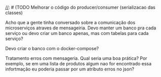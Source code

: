 [//]: # (TODO Testes)
[//]: # (TODO Pedido sem detalhes com endereço menor?)
[//]: # (TODO Docker Image)
[//]: # (TODO Docker Compose)
[//]: # (TODO Docker consegue impedir requests de fora?)
[//]: # (TODO Documentacao da api via swagger e README)
[//]: # (TODO Melhorar o código do producer/consumer (serializacao das classes)

Acho que a gente tinha conversado sobre a comunicação dos microserviços
atraves de mensageiria. Devo manter um banco pra cada serviço ou devo 
criar um banco apenas, mas com tabelas para cada serviço?

Devo criar o banco com o docker-compose?

Tratamento erros com mensageria. Qual seria uma boa prática?
Por exemplo, se em uma lista de produtos algum nao for encontrado essa infortmação
eu poderia passar por um atributo erros no json? 



